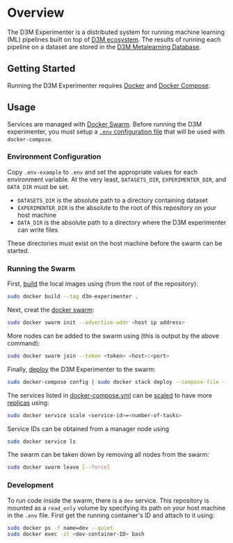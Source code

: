 # Overview

The D3M Experimenter is a distributed system for running machine learning (ML) pipelines built on top of [D3M ecosystem](https://docs.datadrivendiscovery.org/).
The results of running each pipeline on a dataset are stored in the [D3M Metalearning Database](https://metalearning.datadrivendiscovery.org/).

## Getting Started

Running the D3M Experimenter requires [Docker](https://docs.docker.com/get-docker/) and [Docker Compose](https://docs.docker.com/compose/install/).

## Usage

Services are managed with [Docker Swarm](https://docs.docker.com/engine/swarm/).
Before running the D3M experimenter, you must setup a [`.env` configuration file](https://docs.docker.com/compose/environment-variables/#the-env-file) that will be used with `docker-compose`.

### Environment Configuration

Copy `.env-example` to `.env` and set the appropriate values for each environment variable.
At the very least, `DATASETS_DIR`, `EXPERIMENTER_DIR`, and `DATA_DIR` must be set.
* `DATASETS_DIR` is the absolute path to a directory containing dataset
* `EXPERIMENTER_DIR` is the absolute to the root of this repository on your host machine
* `DATA_DIR` is the absolute path to a directory where the D3M experimenter can write files

These directories must exist on the host machine before the swarm can be started.

### Running the Swarm

First, [build](https://docs.docker.com/engine/reference/commandline/build/) the local images using (from the root of the repository):

```bash
sudo docker build --tag d3m-experimenter .
```

Next, creat the [docker swarm](https://docs.docker.com/engine/swarm/swarm-tutorial/create-swarm/):

```bash
sudo docker swarm init --advertise-addr <host ip address>
```

More nodes can be added to the swarm using (this is output by the above command):

```bash
sudo docker swarm join --token <token> <host>:<port>
```

Finally, [deploy](https://docs.docker.com/engine/swarm/stack-deploy/) the D3M Experimenter to the swarm:

```bash
sudo docker-compose config | sudo docker stack deploy --compose-file - <stack-name>
```

The services listed in [docker-compose.yml](docker-compose.yml) can be [scaled](https://docs.docker.com/engine/swarm/swarm-tutorial/scale-service/) to have more [replicas](https://docs.docker.com/engine/swarm/how-swarm-mode-works/services/) using:

```bash
sudo docker service scale <service-id>=<number-of-tasks>
```

Service IDs can be obtained from a manager node using

```bash
sudo docker service ls
```

The swarm can be taken down by removing all nodes from the swarm:

```bash
sudo docker swarm leave [--force]
```

### Development

To run code inside the swarm, there is a `dev` service.
This repository is mounted as a `read_only` volume by specifying its path on your host machine in the `.env` file.
First get the running container's ID and attach to it using:

```bash
sudo docker ps -f name=dev --quiet
sudo docker exec -it <dev-container-ID> bash
```
